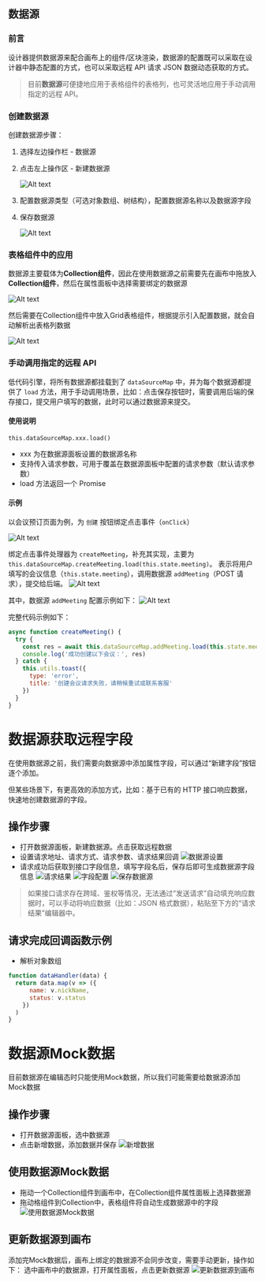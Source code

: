 ## 数据源

### 前言
设计器提供数据源来配合画布上的组件/区块渲染，数据源的配置既可以采取在设计器中静态配置的方式，也可以采取远程 API 请求 JSON 数据动态获取的方式。

> 目前**数据源**可便捷地应用于表格组件的表格列，也可灵活地应用于手动调用指定的远程 API。

### 创建数据源

创建数据源步骤：

1. 选择左边操作栏 - 数据源
2. 点击左上操作区 - 新建数据源

    ![Alt text](./imgs/data-source-2.png)
3. 配置数据源类型（可选对象数组、树结构），配置数据源名称以及数据源字段
4. 保存数据源

    ![Alt text](./imgs/data-source-1.png)


### 表格组件中的应用

数据源主要载体为**Collection组件**，因此在使用数据源之前需要先在画布中拖放入**Collection组件**，然后在属性面板中选择需要绑定的数据源

![Alt text](./imgs/data-source-3.png)

然后需要在Collection组件中放入Grid表格组件，根据提示引入配置数据，就会自动解析出表格列数据

![Alt text](./imgs/data-source-4.png)

### 手动调用指定的远程 API

低代码引擎，将所有数据源都挂载到了 `dataSourceMap` 中，并为每个数据源都提供了 `load` 方法，用于手动调用场景，比如：点击保存按钮时，需要调用后端的保存接口，提交用户填写的数据，此时可以通过数据源来提交。

#### 使用说明

`this.dataSourceMap.xxx.load()`

- xxx 为在数据源面板设置的数据源名称
- 支持传入请求参数，可用于覆盖在数据源面板中配置的请求参数（默认请求参数）
- load 方法返回一个 Promise

#### 示例

以会议预订页面为例，为 `创建` 按钮绑定点击事件（`onClick`）

![Alt text](./imgs/data-source-load-1.png)

绑定点击事件处理器为 `createMeeting`，补充其实现，主要为 `this.dataSourceMap.createMeeting.load(this.state.meeting)`。
表示将用户填写的会议信息（`this.state.meeting`），调用数据源 `addMeeting`（POST 请求），提交给后端。
![Alt text](./imgs/data-source-load-2.png)

其中，数据源 `addMeeting` 配置示例如下：
![Alt text](./imgs/data-source-load-3.png)

完整代码示例如下：
```js
async function createMeeting() {
  try {
    const res = await this.dataSourceMap.addMeeting.load(this.state.meeting)
    console.log('成功创建以下会议：', res)
  } catch {
    this.utils.toast({
      type: 'error',
      title: '创建会议请求失败，请稍候重试或联系客服' 
    })
  }
}
```

# 数据源获取远程字段

在使用数据源之前，我们需要向数据源中添加属性字段，可以通过“新建字段”按钮逐个添加。

但某些场景下，有更高效的添加方式，比如：基于已有的 HTTP 接口响应数据，快速地创建数据源的字段。

## 操作步骤

- 打开数据源面板，新建数据源。点击获取远程数据
- 设置请求地址、请求方式、请求参数、请求结果回调
![数据源设置](./imgs/dataSource1.png)
- 请求成功后获取到接口字段信息，填写字段名后，保存后即可生成数据源字段信息
![请求结果](./imgs/dataSource2.png)
![字段配置](./imgs/dataSource3.png)
![保存数据源](./imgs/dataSource4.png)

> 如果接口请求存在跨域、鉴权等情况，无法通过“发送请求”自动填充响应数据时，可以手动将响应数据（比如：JSON 格式数据），粘贴至下方的“请求结果”编辑器中。

## 请求完成回调函数示例

- 解析对象数组

```javascript
function dataHandler(data) {
  return data.map(v => ({
      name: v.nickName,
      status: v.status
    })
  )
}
```




# 数据源Mock数据

目前数据源在编辑态时只能使用Mock数据，所以我们可能需要给数据源添加Mock数据

## 操作步骤

- 打开数据源面板，选中数据源
- 点击新增数据，添加数据并保存
![新增数据](./imgs/dataSource5.png)

## 使用数据源Mock数据

- 拖动一个Collection组件到画布中，在Collection组件属性面板上选择数据源
- 拖动格组件到Collection中，表格组件将自动生成数据源中的字段
![使用数据源Mock数据](not-found/dataSource6.png)

## 更新数据源到画布

添加完Mock数据后，画布上绑定的数据源不会同步改变，需要手动更新，操作如下：
选中画布中的数据源，打开属性面板，点击更新数据源
![更新数据源到画布](./imgs/dataSource7.png)

